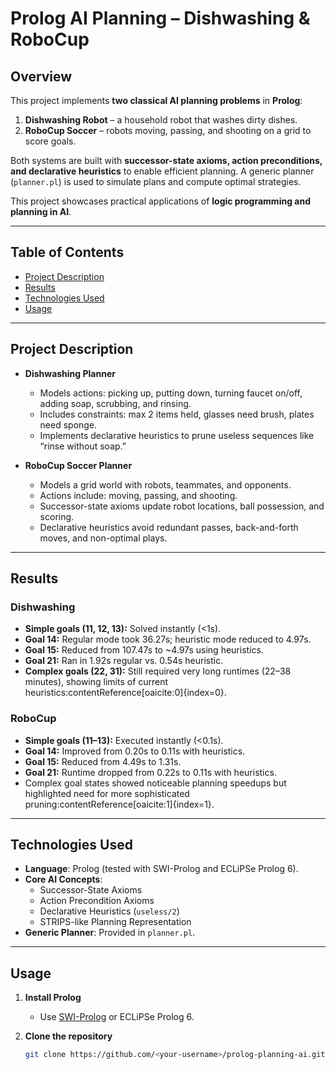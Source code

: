 # Prolog AI Planning – Dishwashing & RoboCup

## Overview

This project implements **two classical AI planning problems** in **Prolog**:  
1. **Dishwashing Robot** – a household robot that washes dirty dishes.  
2. **RoboCup Soccer** – robots moving, passing, and shooting on a grid to score goals.  

Both systems are built with **successor-state axioms, action preconditions, and declarative heuristics** to enable efficient planning. A generic planner (`planner.pl`) is used to simulate plans and compute optimal strategies.

This project showcases practical applications of **logic programming and planning in AI**.

---

## Table of Contents
- [Project Description](#project-description)
- [Results](#results)
- [Technologies Used](#technologies-used)
- [Usage](#usage)

---

## Project Description

- **Dishwashing Planner**  
  - Models actions: picking up, putting down, turning faucet on/off, adding soap, scrubbing, and rinsing.  
  - Includes constraints: max 2 items held, glasses need brush, plates need sponge.  
  - Implements declarative heuristics to prune useless sequences like “rinse without soap.”  

- **RoboCup Soccer Planner**  
  - Models a grid world with robots, teammates, and opponents.  
  - Actions include: moving, passing, and shooting.  
  - Successor-state axioms update robot locations, ball possession, and scoring.  
  - Declarative heuristics avoid redundant passes, back-and-forth moves, and non-optimal plays.  

---

## Results

### Dishwashing
- **Simple goals (11, 12, 13):** Solved instantly (<1s).  
- **Goal 14:** Regular mode took 36.27s; heuristic mode reduced to 4.97s.  
- **Goal 15:** Reduced from 107.47s to ~4.97s using heuristics.  
- **Goal 21:** Ran in 1.92s regular vs. 0.54s heuristic.  
- **Complex goals (22, 31):** Still required very long runtimes (22–38 minutes), showing limits of current heuristics:contentReference[oaicite:0]{index=0}.

### RoboCup
- **Simple goals (11–13):** Executed instantly (<0.1s).  
- **Goal 14:** Improved from 0.20s to 0.11s with heuristics.  
- **Goal 15:** Reduced from 4.49s to 1.31s.  
- **Goal 21:** Runtime dropped from 0.22s to 0.11s with heuristics.  
- Complex goal states showed noticeable planning speedups but highlighted need for more sophisticated pruning:contentReference[oaicite:1]{index=1}.

---

## Technologies Used

- **Language**: Prolog (tested with SWI-Prolog and ECLiPSe Prolog 6).  
- **Core AI Concepts**:
  - Successor-State Axioms  
  - Action Precondition Axioms  
  - Declarative Heuristics (`useless/2`)  
  - STRIPS-like Planning Representation  
- **Generic Planner**: Provided in `planner.pl`.  

---

## Usage

1. **Install Prolog**  
   - Use [SWI-Prolog](https://www.swi-prolog.org/) or ECLiPSe Prolog 6.

2. **Clone the repository**
   ```bash
   git clone https://github.com/<your-username>/prolog-planning-ai.git


